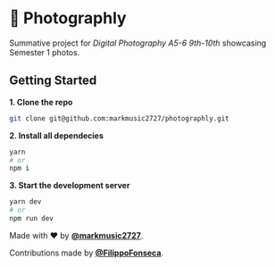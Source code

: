 # 📸 Photographly

Summative project for *Digital Photography A5-6 9th-10th* showcasing Semester 1 photos.

## Getting Started

**1. Clone the repo**

```bash
git clone git@github.com:markmusic2727/photographly.git
```

**2. Install all dependecies**

```bash
yarn
# or
npm i
```

**3. Start the development server**

```bash
yarn dev
# or
npm run dev
```

Made with ❤️ by [**@markmusic2727**](https://www.twitter.com/markmusic2727).

Contributions made by [**@FilippoFonseca**](https://ww.twitter.com/FilippoFonseca).



